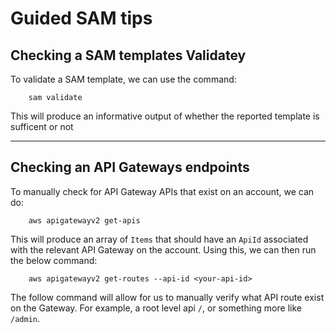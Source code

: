 # Guided SAM tips

## Checking a SAM templates Validatey

To validate a SAM template, we can use the command:

```
    sam validate
```

This will produce an informative output of whether the reported template is sufficent or not

---

## Checking an API Gateways endpoints

To manually check for API Gateway APIs that exist on an account, we can do:
```
    aws apigatewayv2 get-apis
```

This will produce an array of `Items` that should have an `ApiId` associated with the relevant API Gateway on the account. Using this, we can then run the below command:
```
    aws apigatewayv2 get-routes --api-id <your-api-id>
```

The follow command will allow for us to manually verify what API route exist on the Gateway. For example, a root level api `/`, or something more like `/admin`.
